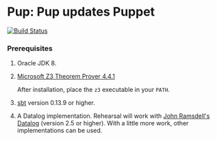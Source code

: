 # Pup: Pup updates Puppet 
[![Build Status](https://travis-ci.org/plasma-umass/Pup.svg?branch=master)](https://travis-ci.org/plasma-umass/Pup)

### Prerequisites

1. Oracle JDK 8.

2. [Microsoft Z3 Theorem Prover 4.4.1](https://github.com/Z3Prover/z3/releases/tag/z3-4.4.1)

   After installation, place the `z3` executable in your `PATH`.

3. [sbt](http://www.scala-sbt.org) version 0.13.9 or higher.
4. A Datalog implementation. Rehearsal will work with [John Ramsdell's Datalog](http://datalog.sourceforge.net) (version 2.5 or higher). With a little more work, other implementations can be used.

